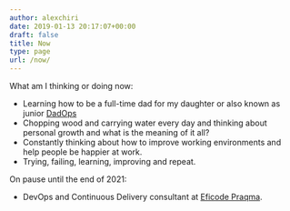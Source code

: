 ```yaml
---
author: alexchiri
date: 2019-01-13 20:17:07+00:00
draft: false
title: Now
type: page
url: /now/
---
```


What am I thinking or doing now:

* Learning how to be a full-time dad for my daughter or also known as junior [DadOps](https://dadops.xyz)
* Chopping wood and carrying water every day and thinking about personal growth and what is the meaning of it all? 
* Constantly thinking about how to improve working environments and help people be happier at work.
* Trying, failing, learning, improving and repeat.

On pause until the end of 2021:
* DevOps and Continuous Delivery consultant at [Eficode Praqma](https://www.praqma.com).